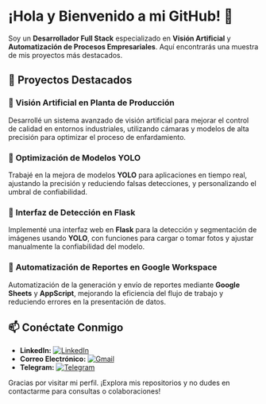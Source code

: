 # ¡Hola y Bienvenido a mi GitHub! 👋

Soy un **Desarrollador Full Stack** especializado en **Visión Artificial** y **Automatización de Procesos Empresariales**. Aquí encontrarás una muestra de mis proyectos más destacados.

## 🚀 Proyectos Destacados

### 🌟 **Visión Artificial en Planta de Producción**
Desarrollé un sistema avanzado de visión artificial para mejorar el control de calidad en entornos industriales, utilizando cámaras y modelos de alta precisión para optimizar el proceso de enfardamiento.

### 🌟 **Optimización de Modelos YOLO**
Trabajé en la mejora de modelos **YOLO** para aplicaciones en tiempo real, ajustando la precisión y reduciendo falsas detecciones, y personalizando el umbral de confiabilidad.

### 🌟 **Interfaz de Detección en Flask**
Implementé una interfaz web en **Flask** para la detección y segmentación de imágenes usando **YOLO**, con funciones para cargar o tomar fotos y ajustar manualmente la confiabilidad del modelo.

### 🌟 **Automatización de Reportes en Google Workspace**
Automatización de la generación y envío de reportes mediante **Google Sheets** y **AppScript**, mejorando la eficiencia del flujo de trabajo y reduciendo errores en la presentación de datos.

## 📫 Conéctate Conmigo

- **LinkedIn:** [![LinkedIn](https://img.shields.io/badge/LinkedIn-0A66C2?style=flat&logo=linkedin&logoColor=white)](https://www.linkedin.com/in/tu-perfil)
- **Correo Electrónico:** [![Gmail](https://img.shields.io/badge/Gmail-EA4335?style=flat&logo=gmail&logoColor=white)](mailto:tu.email@ejemplo.com)
- **Telegram:** [![Telegram](https://img.shields.io/badge/Telegram-26A5E4?style=flat&logo=telegram&logoColor=white)](https://t.me/tu_usuario)

Gracias por visitar mi perfil. ¡Explora mis repositorios y no dudes en contactarme para consultas o colaboraciones!
